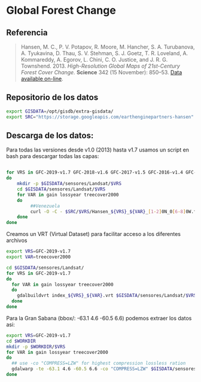 # Global Forest Change

## Referencia
> Hansen, M. C., P. V. Potapov, R. Moore, M. Hancher, S. A. Turubanova, A. Tyukavina, D. Thau, S. V. Stehman, S. J. Goetz, T. R. Loveland, A. Kommareddy, A. Egorov, L. Chini, C. O. Justice, and J. R. G. Townshend. 2013. *High-Resolution Global Maps of 21st-Century Forest Cover Change.* **Science** 342 (15 November): 850–53. [Data available on-line](http://earthenginepartners.appspot.com/science-2013-global-forest).

## Repositorio de los datos

```sh
export GISDATA=/opt/gisdb/extra-gisdata/
export SRC="https://storage.googleapis.com/earthenginepartners-hansen"
```

## Descarga de los datos:

Para todas las versiones desde v1.0 (2013) hasta v1.7 usamos un script en bash para descargar todas las capas:

```sh

for VRS in GFC-2019-v1.7 GFC-2018-v1.6 GFC-2017-v1.5 GFC-2016-v1.4 GFC-2015-v1.3 GFC2015 GFC2014 GFC2013
do
    mkdir -p $GISDATA/sensores/Landsat/$VRS
    cd $GISDATA/sensores/Landsat/$VRS
    for VAR in gain lossyear treecover2000
    do
	     ##Venezuela
	     curl -O -C - $SRC/$VRS/Hansen_${VRS}_${VAR}_[1-2]0N_0[6-8]0W.tif
    done
done
```


Creamos un VRT (Virtual Dataset) para facilitar acceso a los diferentes archivos

```sh
export VRS=GFC-2019-v1.7
export VAR=treecover2000

cd $GISDATA/sensores/Landsat/
for VRS in GFC-2019-v1.7
do
  for VAR in gain lossyear treecover2000
  do
    gdalbuildvrt index_${VRS}_${VAR}.vrt $GISDATA/sensores/Landsat/$VRS/Hansen_${VRS}_${VAR}_*.tif
  done
done

```


Para la Gran Sabana (bbox/: -63.1 4.6 -60.5 6.6) podemos extraer los datos asi:

```sh
export VRS=GFC-2019-v1.7
cd $WORKDIR
mkdir -p $WORKDIR/$VRS
for VAR in gain lossyear treecover2000
do
  ## use -co "COMPRESS=LZW" for highest compression lossless ration
  gdalwarp -te -63.1 4.6 -60.5 6.6 -co "COMPRESS=LZW" $GISDATA/sensores/Landsat/index_${VRS}_${VAR}.vrt $WORKDIR/$VRS/Hansen_${VRS}_${VAR}.tif
done

```
